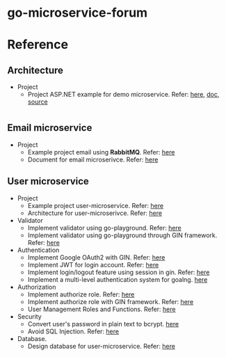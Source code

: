 # go-microservice-forum


# Reference
## Architecture
* Project
    - Project ASP.NET example for demo microservice. Refer: [here](https://mehmetozkaya.medium.com/aspnetrun-microservices-renewed-d08901b5e06f), [doc](https://medium.com/aspnetrun/microservices-architecture-on-net-3b4865eea03f), [source](https://github.com/aspnetrun/run-aspnetcore-microservices)

#
## Email microservice
* Project
    - Example project email using **RabbitMQ**. Refer: [here](https://github.com/savsgio/microservice-email)
    - Document for email microserivce. Refer: [here](https://www.cloudbees.com/blog/email-as-a-microservice)

## User microservice
* Project
    - Example project user-microservice. Refer: [here](https://github.com/raycad/go-microservices)
    - Architecture for user-microserivce. Refer: [here](https://github.com/huavanthong/microservice-golang/tree/master/user-api#architecture)
* Validator
    - Implement validator using go-playground. Refer: [here](https://github.com/go-playground/validator)
    - Implement validator using go-playground through GIN framework. Refer: [here](https://blog.logrocket.com/gin-binding-in-go-a-tutorial-with-examples/)
* Authentication
    - Implement Google OAuth2 with GIN. Refer: [here](https://skarlso.github.io/2016/06/12/google-signin-with-go/)
    - Implement JWT for login account. Refer: [here](https://tienbm90.medium.com/authentication-and-authorization-in-gin-application-with-jwt-and-casbin-a56bbbdec90b)
    - Implement login/logout feature using session in gin. Refer: [here](https://github.com/Depado/gin-auth-example)
    - Implement a multi-level authentication system for goalng. [here](https://mattermost.com/blog/how-to-build-an-authentication-microservice-in-golang-from-scratch/)
* Authorization
    - Implement authorize role. Refer: [here](https://www.zupzup.org/casbin-http-role-auth/)
    - Implement authorize role with GIN framework. Refer: [here](https://github.com/gin-contrib/authz)
    - User Management Roles and Functions. Refer: [here](https://www.ibm.com/docs/en/strategicsm/10.1.1?topic=roles-user-management-functions)
* Security
    - Convert user's password in plain text to bcrypt. [here](https://github.com/huavanthong/microservice-golang/blob/master/user-api/security/bcrypt.go)
    - Avoid SQL Injection. Refer: [here](https://github.com/huavanthong/microservice-golang/blob/master/user-api/security/bcrypt.go)
* Database.
    - Design database for user-microservice. Refer: [here](https://github.com/huavanthong/microservice-golang/tree/master/user-api#design-database-for-user-microservice)